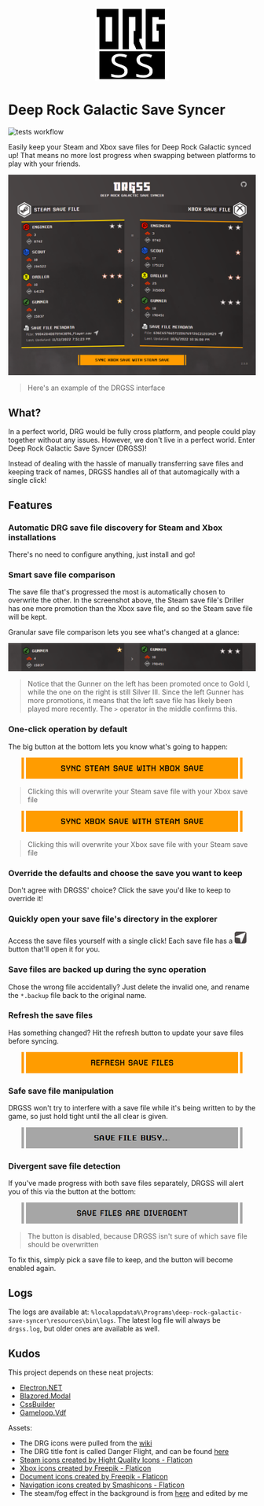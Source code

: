 <p align="center"><img src="https://raw.githubusercontent.com/naschorr/deep-rock-galactic-save-syncer/master/resources/images/logo.png" width="150"/></p>

# Deep Rock Galactic Save Syncer
![tests workflow](https://github.com/naschorr/deep-rock-galactic-save-syncer/actions/workflows/tests.yml/badge.svg)

Easily keep your Steam and Xbox save files for Deep Rock Galactic synced up! That means no more lost progress when swapping between platforms to play with your friends.

<p align="center"><img src="https://raw.githubusercontent.com/naschorr/deep-rock-galactic-save-syncer/master/resources/images/example.png" width="800"/></p>

> Here's an example of the DRGSS interface

## What?
In a perfect world, DRG would be fully cross platform, and people could play together without any issues. However, we don't live in a perfect world. Enter Deep Rock Galactic Save Syncer (DRGSS)!

Instead of dealing with the hassle of manually transferring save files and keeping track of names, DRGSS handles all of that automagically with a single click!

## Features
### Automatic DRG save file discovery for Steam and Xbox installations
There's no need to configure anything, just install and go!

### Smart save file comparison
The save file that's progressed the most is automatically chosen to overwrite the other. In the screenshot above, the Steam save file's Driller has one more promotion than the Xbox save file, and so the Steam save file will be kept.

Granular save file comparison lets you see what's changed at a glance:

<p align="center"><img src="https://raw.githubusercontent.com/naschorr/deep-rock-galactic-save-syncer/main/resources/images/example_comparison.png" /></p>

> Notice that the Gunner on the left has been promoted once to Gold I, while the one on the right is still Silver III. Since the left Gunner has more promotions, it means that the left save file has likely been played more recently. The `>` operator in the middle confirms this.

### One-click operation by default
The big button at the bottom lets you know what's going to happen:

<p align="center"><img src="https://raw.githubusercontent.com/naschorr/deep-rock-galactic-save-syncer/main/resources/images/example_button_steam_xbox.png" /></p>

> Clicking this will overwrite your Steam save file with your Xbox save file

<p align="center"><img src="https://raw.githubusercontent.com/naschorr/deep-rock-galactic-save-syncer/main/resources/images/example_button_xbox_steam.png" /></p>

> Clicking this will overwrite your Xbox save file with your Steam save file

### Override the defaults and choose the save you want to keep
Don't agree with DRGSS' choice? Click the save you'd like to keep to override it!

### Quickly open your save file's directory in the explorer
Access the save files yourself with a single click! Each save file has a <img src="https://raw.githubusercontent.com/naschorr/deep-rock-galactic-save-syncer/main/resources/icons_high_contrast/arrow_icon.png" width="24" /> button that'll open it for you.

### Save files are backed up during the sync operation
Chose the wrong file accidentally? Just delete the invalid one, and rename the `*.backup` file back to the original name.

### Refresh the save files
Has something changed? Hit the refresh button to update your save files before syncing.

<p align="center"><img src="https://raw.githubusercontent.com/naschorr/deep-rock-galactic-save-syncer/main/resources/images/example_button_refresh.png" /></p>

### Safe save file manipulation
DRGSS won't try to interfere with a save file while it's being written to by the game, so just hold tight until the all clear is given.

<p align="center"><img src="https://raw.githubusercontent.com/naschorr/deep-rock-galactic-save-syncer/main/resources/images/example_button_busy.png" /></p>

### Divergent save file detection
If you've made progress with both save files separately, DRGSS will alert you of this via the button at the bottom:

<p align="center"><img src="https://raw.githubusercontent.com/naschorr/deep-rock-galactic-save-syncer/main/resources/images/example_button_divergent.png" /></p>

> The button is disabled, because DRGSS isn't sure of which save file should be overwritten

To fix this, simply pick a save file to keep, and the button will become enabled again.

## Logs
The logs are available at: `%localappdata%\Programs\deep-rock-galactic-save-syncer\resources\bin\logs`. The latest log file will always be `drgss.log`, but older ones are available as well.

## Kudos
This project depends on these neat projects:

- [Electron.NET](https://github.com/ElectronNET/Electron.NET)
- [Blazored.Modal](https://github.com/Blazored/Modal)
- [CssBuilder](https://github.com/justforfun-click/CssBuilder)
- [Gameloop.Vdf](https://github.com/Shravan2x/Gameloop.Vdf)

Assets:

- The DRG icons were pulled from the [wiki](https://deeprockgalactic.fandom.com/wiki/Deep_Rock_Galactic_Wiki)
- The DRG title font is called Danger Flight, and can be found [here](http://www.iconian.com/fonts2/dangerflight.zip)
- [Steam icons created by Hight Quality Icons - Flaticon](https://www.flaticon.com/free-icons/steam)
- [Xbox icons created by Freepik - Flaticon](https://www.flaticon.com/free-icons/xbox)
- [Document icons created by Freepik - Flaticon](https://www.flaticon.com/free-icons/document)
- [Navigation icons created by Smashicons - Flaticon](https://www.flaticon.com/free-icons/navigation)
- The steam/fog effect in the background is from [here](https://www.youtube.com/watch?v=fLCQr6tt9Qw) and edited by me
